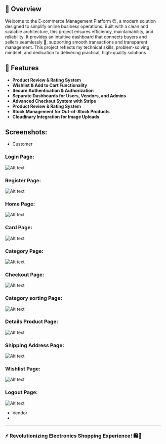 
## 📌 Overview
Welcome to the E-commerce Management Platform 😊, a modern solution designed to simplify online business operations. Built with a clean and scalable architecture, this project ensures efficiency, maintainability, and reliability. It provides an intuitive dashboard that connects buyers and sellers seamlessly 🤝, supporting smooth transactions and transparent management. This project reflects my technical skills, problem-solving mindset, and dedication to delivering practical, high-quality solutions
## 🚀 Features
- **Product Review & Rating System**
- **Wishlist & Add to Cart Functionality**
- **Secure Authentication & Authorization**
- **Separate Dashboards for Users, Vendors, and Admins**
- **Advanced Checkout System with Stripe**
- **Product Review & Rating System**
- **Stock Management for Out-of-Stock Products**
- **Cloudinary Integration for Image Uploads**
## Screenshots:
- Customer
### Login Page:
![Alt text](https://github.com/minhkhoiv12/Media-Backend/blob/main/khach%20hang/login.png)

### Register Page:
![Alt text](https://github.com/minhkhoiv12/Media-Backend/blob/main/khach%20hang/dang%20ky.png)

### Home Page:
![Alt text](https://github.com/minhkhoiv12/Media-Backend/blob/main/khach%20hang/trang%20ch%E1%BB%A7.png)

### Card Page:
![Alt text](https://github.com/minhkhoiv12/Media-Backend/blob/main/khach%20hang/Gi%E1%BB%8F%20h%C3%A0ng.png)

### Category Page:
![Alt text](https://github.com/minhkhoiv12/Media-Backend/blob/main/khach%20hang/Ph%C3%A2n%20lo%E1%BA%A1i%20danh%20m%E1%BB%A5c.png)

### Checkout Page:
![Alt text](https://github.com/minhkhoiv12/Media-Backend/blob/main/khach%20hang/Thanh%20to%C3%A1n.png)

### Category sorting Page:
![Alt text](https://github.com/minhkhoiv12/Media-Backend/blob/main/khach%20hang/T%C3%ACm%20ki%E1%BA%BFm%20theo%20lo%E1%BA%A1i%20s%E1%BA%A3n%20ph%E1%BA%A9m.png)

### Details Product Page:
![Alt text](https://github.com/minhkhoiv12/Media-Backend/blob/main/khach%20hang/chi%20ti%E1%BA%BFt%20s%E1%BA%A3n%20ph%E1%BA%A9m.png)

### Shipping Address Page:
![Alt text](https://github.com/minhkhoiv12/Media-Backend/blob/main/khach%20hang/v%E1%BA%ADn%20chuy%E1%BB%83n.png)

### Wishlist Page:
![Alt text](https://github.com/minhkhoiv12/Media-Backend/blob/main/khach%20hang/y%C3%AAu%20th%C3%ADch.png)

### Logout Page:
![Alt text](https://github.com/minhkhoiv12/Media-Backend/blob/main/khach%20hang/dang%20xuat.png)
- Vendor
- 

---
### ⚡️ Revolutionizing Electronics Shopping Experience! 🛍️🔋

